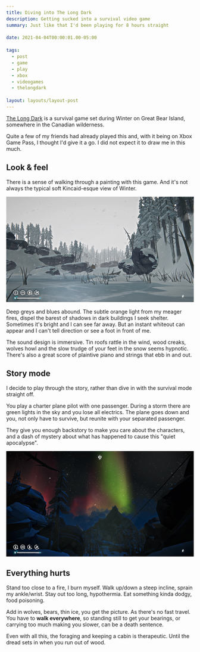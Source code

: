 ```yaml
---
title: Diving into The Long Dark
description: Getting sucked into a survival video game
summary: Just like that I'd been playing for 8 hours straight

date: 2021-04-04T00:00:01.00-05:00

tags:
  - post
  - game
  - play
  - xbox
  - videogames
  - thelongdark

layout: layouts/layout-post
---
```

[The Long Dark](https://www.thelongdark.com "official website") is a survival game set during Winter on Great Bear Island, somewhere in the Canadian wilderness.

Quite a few of my friends had already played this and, with it being on Xbox Game Pass, I thought I'd give it a go. I did not expect it to draw me in this much.

## Look & feel
There is a sense of walking through a painting with this game. And it's not always the typical soft Kincaid-esque view of Winter.

<p><img class="img-border" alt="screen shot of frozen lake" src="/img/screenshot-thelongdark-001.png"></p>

Deep greys and blues abound. The subtle orange light from my meager fires, dispel the barest of shadows in dark buildings I seek shelter.  Sometimes it's bright and I can see far away. But an instant whiteout can appear and I can't tell direction or see a foot in front of me.

The sound design is immersive. Tin roofs rattle in the wind, wood creaks, wolves howl and the slow trudge of your feet in the snow seems hypnotic. There's also a great score of plaintive piano and strings that ebb in and out.

## Story mode
I decide to play through the story, rather than dive in with the survival mode straight off.

You play a charter plane pilot with one passenger. During a storm there are green lights in the sky and you lose all electrics. The plane goes down and you, not only have to survive, but reunite with your separated passenger.

They give you enough backstory to make you care about the characters, and a dash of mystery about what has happened to cause this "quiet apocalypse".

<p><img class="img-border" alt="screen shot of aurora in the sky" src="/img/screenshot-thelongdark-002.png"></p>

## Everything hurts
Stand too close to a fire, I burn myself. Walk up/down a steep incline, sprain my ankle/wrist. Stay out too long, hypothermia. Eat something kinda dodgy, food poisoning.

Add in wolves, bears, thin ice, you get the picture. As there's no fast travel. You have to <strong>walk everywhere</strong>, so standing still to get your bearings, or carrying too much making you slower, can be a death sentence.

Even with all this, the foraging and keeping a cabin is therapeutic. Until the dread sets in when you run out of wood. 